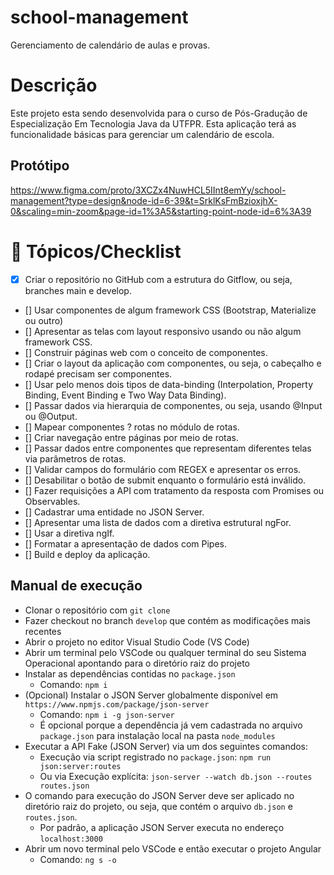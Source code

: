 # school-management
Gerenciamento de calendário de aulas e provas.

# Descrição
Este projeto esta sendo desenvolvida para o curso de Pós-Gradução de Especialização Em Tecnologia Java da UTFPR.
Esta aplicação terá as funcionalidade básicas para gerenciar um calendário de escola.

## Protótipo
https://www.figma.com/proto/3XCZx4NuwHCL5IInt8emYy/school-management?type=design&node-id=6-39&t=SrklKsFmBzioxjhX-0&scaling=min-zoom&page-id=1%3A5&starting-point-node-id=6%3A39

# 📖 Tópicos/Checklist

- [x] Criar o repositório no GitHub com a estrutura do Gitflow, ou seja, branches main e develop. 
- [] Usar componentes de algum framework CSS (Bootstrap, Materialize ou outro)
- [] Apresentar as telas com layout responsivo usando ou não algum framework CSS.
- [] Construir páginas web com o conceito de componentes.
- [] Criar o layout da aplicação com componentes, ou seja, o cabeçalho e rodapé precisam ser componentes.
- [] Usar pelo menos dois tipos de data-binding (Interpolation, Property Binding, Event Binding e Two Way Data Binding).
- [] Passar dados via hierarquia de componentes, ou seja, usando @Input ou @Output. 
- [] Mapear componentes ? rotas no módulo de rotas.
- [] Criar navegação entre páginas por meio de rotas.
- [] Passar dados entre componentes que representam diferentes telas via parâmetros de rotas. 
- [] Validar campos do formulário com REGEX e apresentar os erros.
- [] Desabilitar o botão de submit enquanto o formulário está inválido.
- [] Fazer requisições a API com tratamento da resposta com Promises ou Observables.
- [] Cadastrar uma entidade no JSON Server.
- [] Apresentar uma lista de dados com a diretiva estrutural ngFor.
- [] Usar a diretiva ngIf. 
- [] Formatar a apresentação de dados com Pipes. 
- [] Build e deploy da aplicação. 

## Manual de execução
- Clonar o repositório com `git clone`
- Fazer checkout no branch `develop` que contém as modificações mais recentes
- Abrir o projeto no editor Visual Studio Code (VS Code)
- Abrir um terminal pelo VSCode ou qualquer terminal do seu Sistema Operacional apontando para o diretório raiz do projeto 
- Instalar as dependências contidas no `package.json`
  - Comando: `npm i`
- (Opcional) Instalar o JSON Server globalmente disponível em `https://www.npmjs.com/package/json-server`
  - Comando: `npm i -g json-server` 
  - É opcional porque a dependência já vem cadastrada no arquivo `package.json` para instalação local na pasta `node_modules`
- Executar a API Fake (JSON Server) via um dos seguintes comandos: 
  - Execução via script registrado no `package.json`: `npm run json:server:routes` 
  - Ou via Execução explícita: `json-server --watch db.json --routes routes.json`
- O comando para execução do JSON Server deve ser aplicado no diretório raiz do projeto, ou seja, que contém o arquivo `db.json` e `routes.json`.
  - Por padrão, a aplicação JSON Server executa no endereço `localhost:3000`    
- Abrir um novo terminal pelo VSCode e então executar o projeto Angular
  - Comando: `ng s -o`